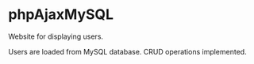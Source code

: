 # phpAjaxMySQL

Website for displaying users.

Users are loaded from MySQL database. CRUD operations implemented.
